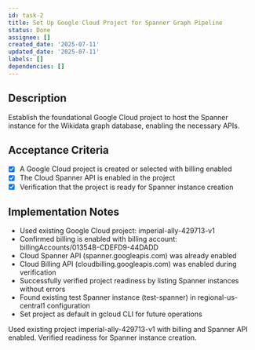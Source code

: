 ```yaml
---
id: task-2
title: Set Up Google Cloud Project for Spanner Graph Pipeline
status: Done
assignee: []
created_date: '2025-07-11'
updated_date: '2025-07-11'
labels: []
dependencies: []
---
```


## Description

Establish the foundational Google Cloud project to host the Spanner instance for the Wikidata graph database, enabling the necessary APIs.

## Acceptance Criteria

- [x] A Google Cloud project is created or selected with billing enabled
- [x] The Cloud Spanner API is enabled in the project
- [x] Verification that the project is ready for Spanner instance creation

## Implementation Notes

- Used existing Google Cloud project: imperial-ally-429713-v1
- Confirmed billing is enabled with billing account: billingAccounts/01354B-CDEFD9-44DADD
- Cloud Spanner API (spanner.googleapis.com) was already enabled
- Cloud Billing API (cloudbilling.googleapis.com) was enabled during verification
- Successfully verified project readiness by listing Spanner instances without errors
- Found existing test Spanner instance (test-spanner) in regional-us-central1 configuration
- Set project as default in gcloud CLI for future operations

Used existing project imperial-ally-429713-v1 with billing and Spanner API enabled. Verified readiness for Spanner instance creation.

